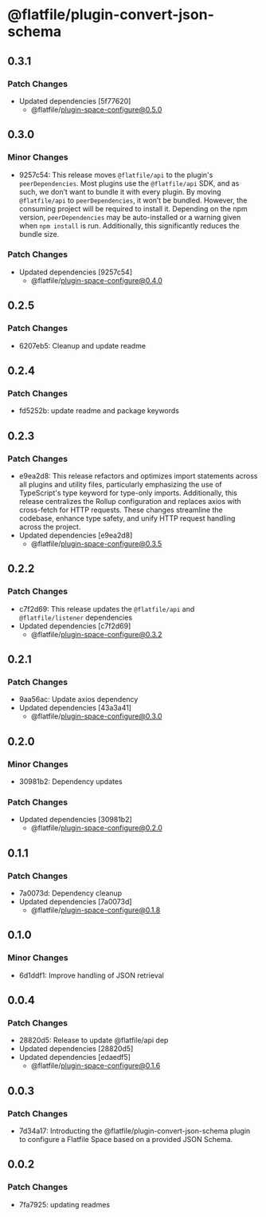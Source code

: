 # @flatfile/plugin-convert-json-schema

## 0.3.1

### Patch Changes

- Updated dependencies [5f77620]
  - @flatfile/plugin-space-configure@0.5.0

## 0.3.0

### Minor Changes

- 9257c54: This release moves `@flatfile/api` to the plugin's `peerDependencies`. Most plugins use the `@flatfile/api` SDK, and as such, we don’t want to bundle it with every plugin. By moving `@flatfile/api` to `peerDependencies`, it won’t be bundled. However, the consuming project will be required to install it. Depending on the npm version, `peerDependencies` may be auto-installed or a warning given when `npm install` is run. Additionally, this significantly reduces the bundle size.

### Patch Changes

- Updated dependencies [9257c54]
  - @flatfile/plugin-space-configure@0.4.0

## 0.2.5

### Patch Changes

- 6207eb5: Cleanup and update readme

## 0.2.4

### Patch Changes

- fd5252b: update readme and package keywords

## 0.2.3

### Patch Changes

- e9ea2d8: This release refactors and optimizes import statements across all plugins and utility files, particularly emphasizing the use of TypeScript's type keyword for type-only imports. Additionally, this release centralizes the Rollup configuration and replaces axios with cross-fetch for HTTP requests. These changes streamline the codebase, enhance type safety, and unify HTTP request handling across the project.
- Updated dependencies [e9ea2d8]
  - @flatfile/plugin-space-configure@0.3.5

## 0.2.2

### Patch Changes

- c7f2d69: This release updates the `@flatfile/api` and `@flatfile/listener` dependencies
- Updated dependencies [c7f2d69]
  - @flatfile/plugin-space-configure@0.3.2

## 0.2.1

### Patch Changes

- 9aa56ac: Update axios dependency
- Updated dependencies [43a3a41]
  - @flatfile/plugin-space-configure@0.3.0

## 0.2.0

### Minor Changes

- 30981b2: Dependency updates

### Patch Changes

- Updated dependencies [30981b2]
  - @flatfile/plugin-space-configure@0.2.0

## 0.1.1

### Patch Changes

- 7a0073d: Dependency cleanup
- Updated dependencies [7a0073d]
  - @flatfile/plugin-space-configure@0.1.8

## 0.1.0

### Minor Changes

- 6d1ddf1: Improve handling of JSON retrieval

## 0.0.4

### Patch Changes

- 28820d5: Release to update @flatfile/api dep
- Updated dependencies [28820d5]
- Updated dependencies [edaedf5]
  - @flatfile/plugin-space-configure@0.1.6

## 0.0.3

### Patch Changes

- 7d34a17: Introducting the @flatfile/plugin-convert-json-schema plugin to configure a Flatfile Space based on a provided JSON Schema.

## 0.0.2

### Patch Changes

- 7fa7925: updating readmes

